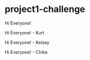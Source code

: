 # project1-challenge

Hi Everyone!



Hi Everyone! - Kurt



Hi Everyone! - Kelsey 

Hi Everyone! - Chika 
